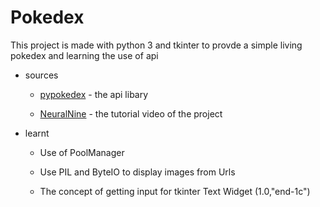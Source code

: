 # Pokedex

This project is made with python 3 and tkinter to provde a simple living pokedex and learning the use of api  

- sources

  - [pypokedex](https://github.com/arnavb/pypokedex) - the api libary 
  
  - [NeuralNine](https://www.youtube.com/watch?v=LxyJ2s0IqYc&t=862s) - the tutorial video of the project 


- learnt
  
  - Use of PoolManager
 
  - Use PIL and ByteIO to display images from Urls 
  
  - The concept of getting input for tkinter Text Widget (1.0,"end-1c") 

  

  





